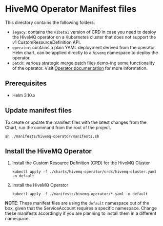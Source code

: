 # HiveMQ Operator Manifest files

This directory contains the following folders:

- `legacy`: contains the `v1beta1` version of CRD in case you need to deploy the HiveMQ operator on a Kubernetes cluster that does not support the v1 CustomResourceDefinition API.
- `operator`: contains a plain YAML deployment derived from the operator Helm chart, can be applied directly to a `hivemq` namespace to deploy the operator.
- `patch`: various strategic merge patch files demo-ing some functionality of the operator. Visit [Operator documentation](https://docs.hivemq.com/hivemq-operator/index.html) for more information.

## Prerequisites

- Helm 3.10.x

## Update manifest files

To create or update the manifest files with the latest changes from the Chart, run the command from the root of the project.

```shell
sh ./manifests/hivemq-operator/manifests.sh
```

## Install the HiveMQ Operator

1. Install the Custom Resource Definition (CRD) for the HiveMQ Cluster
    ```shell
    kubectl apply -f ./charts/hivemq-operator/crds/hivemq-cluster.yaml -n default
    ```
2. Install the HiveMQ Operator
    ```shell
    kubectl apply -f ./manifests/hivemq-operator/*.yaml -n default
    ```

**NOTE**: These manifest files are using the `default` namespace out of the box, given that the ServiceAccount requires a specific namespace. Change these manifests accordingly if you are planning to install them in a different namespace.
